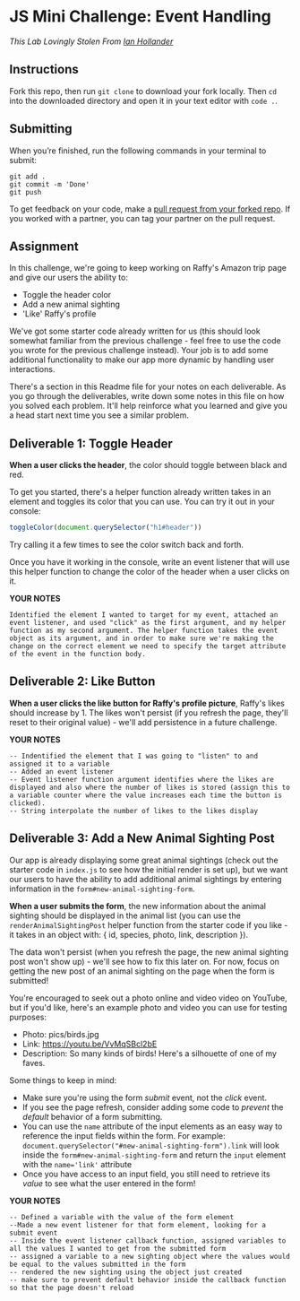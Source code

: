 # JS Mini Challenge: Event Handling

*This Lab Lovingly Stolen From [Ian Hollander](https://github.com/ihollander)*

## Instructions

Fork this repo, then run `git clone` to download your fork locally. Then `cd` into the downloaded directory and open it in your text editor with `code .`.

## Submitting

When you’re finished, run the following commands in your terminal to submit:

```
git add .
git commit -m 'Done'
git push
```

To get feedback on your code, make a [pull request from your forked repo](https://docs.github.com/en/github/collaborating-with-issues-and-pull-requests/creating-a-pull-request-from-a-fork). If you worked with a partner, you can tag your partner on the pull request.

## Assignment

In this challenge, we're going to keep working on Raffy's Amazon trip page and give our users the ability to:

- Toggle the header color
- Add a new animal sighting
- 'Like' Raffy's profile 

We've got some starter code already written for us (this should look somewhat familiar from the previous challenge - feel free to use the code you wrote for the previous challenge instead). Your job is to add some additional functionality to make our app more dynamic by handling user interactions.

There's a section in this Readme file for your notes on each deliverable. As you go through the deliverables, write down some notes in this file on how you solved each problem. It'll help reinforce what you learned and give you a head start next time you see a similar problem.

## Deliverable 1: Toggle Header

**When a user clicks the header**, the color should toggle between black and red. 

To get you started, there's a helper function already written takes in an element and toggles its color that you can use. You can try it out in your console:

```js
toggleColor(document.querySelector("h1#header"))
```

Try calling it a few times to see the color switch back and forth. 

Once you have it working in the console, write an event listener that will use this helper function to change the color of the header when a user clicks on it.

**YOUR NOTES**
```
Identified the element I wanted to target for my event, attached an event listener, and used "click" as the first argument, and my helper function as my second argument. The helper function takes the event object as its argument, and in order to make sure we're making the change on the correct element we need to specify the target attribute of the event in the function body.
```

## Deliverable 2: Like Button

**When a user clicks the like button for Raffy's profile picture**, Raffy's likes should increase by 1. The likes won't persist (if you refresh the page, they'll reset to their original value) - we'll add persistence in a future challenge.

**YOUR NOTES**
```
-- Indentified the element that I was going to "listen" to and assigned it to a variable
-- Added an event listener 
-- Event listener function argument identifies where the likes are displayed and also where the number of likes is stored (assign this to a variable counter where the value increases each time the button is clicked). 
-- String interpolate the number of likes to the likes display
```

## Deliverable 3: Add a New Animal Sighting Post

Our app is already displaying some great animal sightings (check out the starter code in `index.js` to see how the initial render is set up), but we want our users to have the ability to add additional animal sightings by entering information in the `form#new-animal-sighting-form`.

**When a user submits the form**, the new information about the animal sighting should be displayed in the animal list (you can use the `renderAnimalSightingPost` helper function from the starter code if you like - it takes in an object with: { id, species, photo, link, description }).

The data won't persist (when you refresh the page, the new animal sighting post won't show up) - we'll see how to fix this later on. For now, focus on getting the new post of an animal sighting on the page when the form is submitted!

You're encouraged to seek out a photo online and video video on YouTube, but if you'd like, here's an example photo and video you can use for testing purposes:

- Photo: pics/birds.jpg
- Link: https://youtu.be/VvMqSBcl2bE
- Description: So many kinds of birds! Here's a silhouette of one of my faves.

Some things to keep in mind:

- Make sure you're using the form *submit* event, not the *click* event.
- If you see the page refresh, consider adding some code to *prevent* the *default* behavior of a form submitting.
- You can use the `name` attribute of the input elements as an easy way to reference the input fields within the form. For example: `document.querySelector("#new-animal-sighting-form").link` will look inside the `form#new-animal-sighting-form` and return the `input` element with the `name='link'` attribute
- Once you have access to an input field, you still need to retrieve its *value* to see what the user entered in the form!

**YOUR NOTES**
```
-- Defined a variable with the value of the form element
--Made a new event listener for that form element, looking for a submit event
-- Inside the event listener callback function, assigned variables to all the values I wanted to get from the submitted form
-- assigned a variable to a new sighting object where the values would be equal to the values submitted in the form
-- rendered the new sighting using the object just created
-- make sure to prevent default behavior inside the callback function so that the page doesn't reload
```

